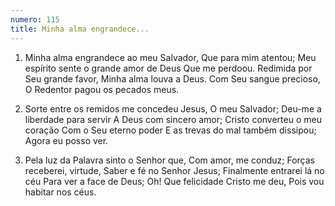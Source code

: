```yaml
---
numero: 115
title: Minha alma engrandece...
---
```

1. Minha alma engrandece ao meu Salvador,
Que para mim atentou;
Meu espírito sente o grande amor de Deus
Que me perdoou.
Redimida por Seu grande favor,
Minha alma louva a Deus.
Com Seu sangue precioso,
O Redentor pagou os pecados meus.

2. Sorte entre os remidos me concedeu Jesus,
O meu Salvador;
Deu-me a liberdade para servir
A Deus com sincero amor;
Cristo converteu o meu coração
Com o Seu eterno poder
E as trevas do mal também dissipou;
Agora eu posso ver.

3. Pela luz da Palavra sinto o Senhor que,
Com amor, me conduz;
Forças receberei, virtude,
Saber e fé no Senhor Jesus;
Finalmente entrarei lá no céu
Para ver a face de Deus;
Oh! Que felicidade Cristo me deu,
Pois vou habitar nos céus.
